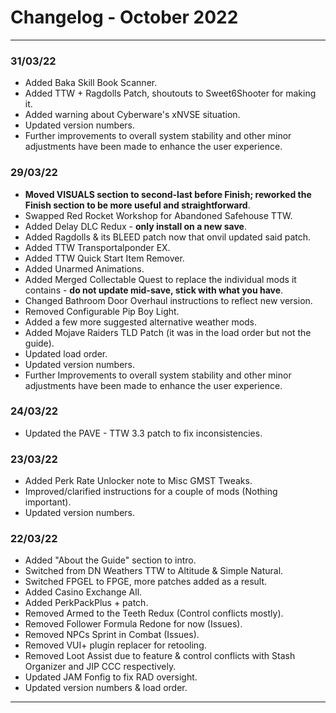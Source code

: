 # Changelog - October 2022

---

### **31/03/22**

- Added Baka Skill Book Scanner.
- Added TTW + Ragdolls Patch, shoutouts to Sweet6Shooter for making it.
- Added warning about Cyberware's xNVSE situation.
- Updated version numbers.
- Further improvements to overall system stability and other minor adjustments have been made to enhance the user experience.

<!--truncate-->

### **29/03/22**

- **Moved VISUALS section to second-last before Finish; reworked the Finish section to be more useful and straightforward**.
- Swapped Red Rocket Workshop for Abandoned Safehouse TTW.
- Added Delay DLC Redux - **only install on a new save**.
- Added Ragdolls & its BLEED patch now that onvil updated said patch.
- Added TTW Transportalponder EX.
- Added TTW Quick Start Item Remover.
- Added Unarmed Animations.
- Added Merged Collectable Quest to replace the individual mods it contains - **do not update mid-save, stick with what you have**.
- Changed Bathroom Door Overhaul instructions to reflect new version.
- Removed Configurable Pip Boy Light.
- Added a few more suggested alternative weather mods.
- Added Mojave Raiders TLD Patch (it was in the load order but not the guide).
- Updated load order.
- Updated version numbers.
- Further Improvements to overall system stability and other minor adjustments have been made to enhance the user experience.

### **24/03/22**

- Updated the PAVE - TTW 3.3 patch to fix inconsistencies.

### **23/03/22**

- Added Perk Rate Unlocker note to Misc GMST Tweaks.
- Improved/clarified instructions for a couple of mods (Nothing important).
- Updated version numbers.

### **22/03/22**

- Added "About the Guide" section to intro.
- Switched from DN Weathers TTW to Altitude & Simple Natural.
- Switched FPGEL to FPGE, more patches added as a result.
- Added Casino Exchange All.
- Added PerkPackPlus + patch.
- Removed Armed to the Teeth Redux (Control conflicts mostly).
- Removed Follower Formula Redone for now (Issues).
- Removed NPCs Sprint in Combat (Issues).
- Removed VUI+ plugin replacer for retooling.
- Removed Loot Assist due to feature & control conflicts with Stash Organizer and JIP CCC respectively.
- Updated JAM Fonfig to fix RAD oversight.
- Updated version numbers & load order.

---
